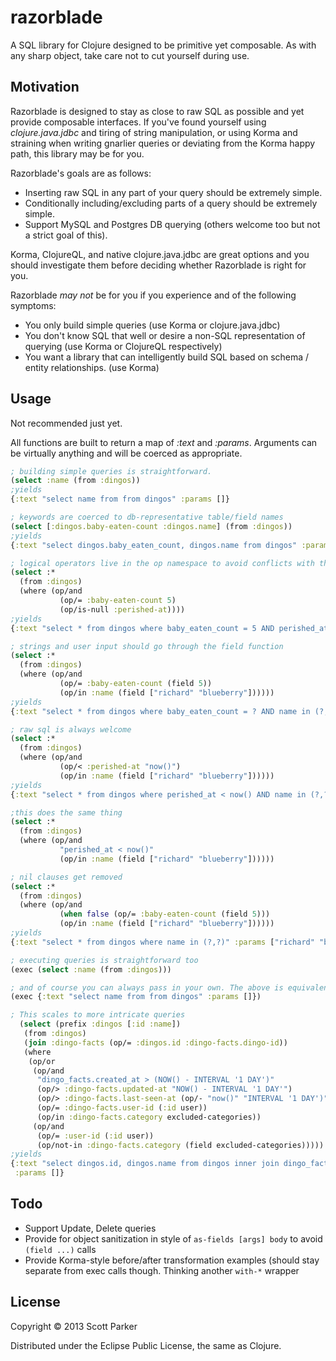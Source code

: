 # razorblade

A SQL library for Clojure designed to be primitive yet composable. As with any sharp object, take care not to cut yourself during use.

## Motivation

Razorblade is designed to stay as close to raw SQL as possible and yet provide composable interfaces. If you've found yourself using _clojure.java.jdbc_ and tiring of string manipulation, or using Korma and straining when writing gnarlier queries or deviating from the Korma happy path, this library may be for you.

Razorblade's goals are as follows:

* Inserting raw SQL in any part of your query should be extremely simple.
* Conditionally including/excluding parts of a query should be extremely simple.
* Support MySQL and Postgres DB querying (others welcome too but not a strict goal of this).

Korma, ClojureQL, and native clojure.java.jdbc are great options and you should investigate them before deciding whether Razorblade is right for you.

Razorblade _may not_ be for you if you experience and of the following symptoms:

* You only build simple queries (use Korma or clojure.java.jdbc)
* You don't know SQL that well or desire a non-SQL representation of querying (use Korma or ClojureQL respectively)
* You want a library that can intelligently build SQL based on schema / entity relationships. (use Korma)

## Usage

Not recommended just yet.

All functions are built to return a map of _:text_ and _:params_. Arguments can be virtually anything and will be coerced as appropriate.

```clj
; building simple queries is straightforward.
(select :name (from :dingos))
;yields
{:text "select name from from dingos" :params []}
```

```clj
; keywords are coerced to db-representative table/field names
(select [:dingos.baby-eaten-count :dingos.name] (from :dingos))
;yields
{:text "select dingos.baby_eaten_count, dingos.name from dingos" :params []}
```

```clj
; logical operators live in the op namespace to avoid conflicts with their Clojure equivalents
(select :*
  (from :dingos)
  (where (op/and
           (op/= :baby-eaten-count 5)
           (op/is-null :perished-at))))
;yields
{:text "select * from dingos where baby_eaten_count = 5 AND perished_at IS NULL" :params []}
```

```clj
; strings and user input should go through the field function
(select :*
  (from :dingos)
  (where (op/and
           (op/= :baby-eaten-count (field 5))
           (op/in :name (field ["richard" "blueberry"])))))
;yields
{:text "select * from dingos where baby_eaten_count = ? AND name in (?,?)" :params [5 "richard" "blueberry"]}
```

```clj
; raw sql is always welcome
(select :*
  (from :dingos)
  (where (op/and
           (op/< :perished-at "now()")
           (op/in :name (field ["richard" "blueberry"])))))
;yields
{:text "select * from dingos where perished_at < now() AND name in (?,?)" :params [5 "richard" "blueberry"]}

;this does the same thing
(select :*
  (from :dingos)
  (where (op/and
           "perished_at < now()"
           (op/in :name (field ["richard" "blueberry"])))))
```

```clj
; nil clauses get removed
(select :*
  (from :dingos)
  (where (op/and
           (when false (op/= :baby-eaten-count (field 5)))
           (op/in :name (field ["richard" "blueberry"])))))
;yields
{:text "select * from dingos where name in (?,?)" :params ["richard" "blueberry"]}
```

```clj
; executing queries is straightforward too
(exec (select :name (from :dingos)))

; and of course you can always pass in your own. The above is equivalent to
(exec {:text "select name from from dingos" :params []})
```

```clj
; This scales to more intricate queries
  (select (prefix :dingos [:id :name])
   (from :dingos)
   (join :dingo-facts (op/= :dingos.id :dingo-facts.dingo-id))
   (where
    (op/or
     (op/and
      "dingo_facts.created_at > (NOW() - INTERVAL '1 DAY')"
      (op/> :dingo-facts.updated-at "NOW() - INTERVAL '1 DAY'")
      (op/> :dingo-facts.last-seen-at (op/- "now()" "INTERVAL '1 DAY')"))
      (op/= :dingo-facts.user-id (:id user))
      (op/in :dingo-facts.category excluded-categories))
     (op/and
      (op/= :user-id (:id user))
      (op/not-in :dingo-facts.category (field excluded-categories)))))
;yields
{:text "select dingos.id, dingos.name from dingos inner join dingo_facts on dingos.id = dingo_facts.dingo_id where ((dingo_facts.created_at > (NOW() - INTERVAL '1 DAY')) AND (dingo_facts.updated_at > NOW() - INTERVAL '1 DAY') AND (dingo_facts.last_seen_at > now() - INTERVAL '1 DAY')) AND (dingo_facts.user_id = 4) AND (dingo_facts.category in (1,2,3,4))) OR ((user_id = 4) AND (dingo_facts.category not in (1,2,3,4)))"
 :params []}
```

## Todo
* Support Update, Delete queries
* Provide for object sanitization in style of ```as-fields [args] body``` to avoid ```(field ...)``` calls
* Provide Korma-style before/after transformation examples (should stay separate from exec calls though. Thinking another ```with-*``` wrapper

## License

Copyright © 2013 Scott Parker

Distributed under the Eclipse Public License, the same as Clojure.
